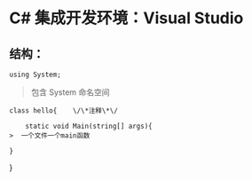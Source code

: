# C# 集成开发环境：Visual Studio

## 结构：
`using System;`
> 包含 System 命名空间
```
class hello{	\/\*注释\*\/

	static void Main(string[] args){	
>  一个文件一个main函数
```
	}
}
